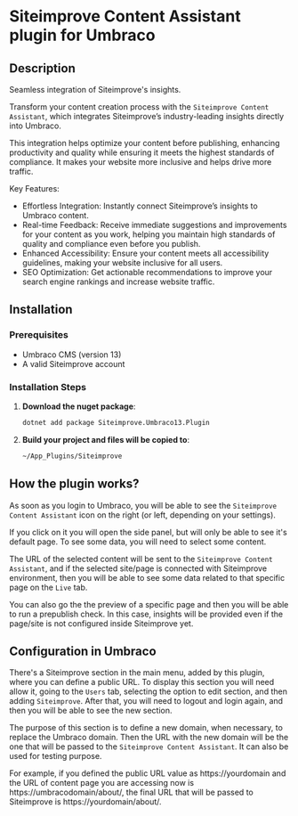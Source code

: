 # Siteimprove Content Assistant plugin for Umbraco

## Description

Seamless integration of Siteimprove's insights.

Transform your content creation process with the `Siteimprove Content Assistant`, which integrates Siteimprove’s industry-leading insights directly into Umbraco.

This integration helps optimize your content before publishing, enhancing productivity and quality while ensuring it meets the highest standards of compliance. It makes your website more inclusive and helps drive more traffic.

Key Features:

-   Effortless Integration: Instantly connect Siteimprove’s insights to Umbraco content.
-   Real-time Feedback: Receive immediate suggestions and improvements for your content as you work, helping you maintain high standards of quality and compliance even before you publish.
-   Enhanced Accessibility: Ensure your content meets all accessibility guidelines, making your website inclusive for all users.
-   SEO Optimization: Get actionable recommendations to improve your search engine rankings and increase website traffic.

## Installation

### Prerequisites

-   Umbraco CMS (version 13)
-   A valid Siteimprove account

### Installation Steps

1. **Download the nuget package**:
    ```sh
    dotnet add package Siteimprove.Umbraco13.Plugin
    ```
1. **Build your project and files will be copied to**:
    ```sh
    ~/App_Plugins/Siteimprove
    ```

## How the plugin works?

As soon as you login to Umbraco, you will be able to see the `Siteimprove Content Assistant` icon on the right (or left, depending on your settings).

If you click on it you will open the side panel, but will only be able to see it's default page. To see some data, you will need to select some content.

The URL of the selected content will be sent to the `Siteimprove Content Assistant`, and if the selected site/page is connected with Siteimprove environment, then you will be able to see some data related to that specific page on the `Live` tab.

You can also go the the preview of a specific page and then you will be able to run a prepublish check. In this case, insights will be provided even if the page/site is not configured inside Siteimprove yet.

## Configuration in Umbraco

There's a Siteimprove section in the main menu, added by this plugin, where you can define a public URL. To display this section you will need allow it, going to the `Users` tab, selecting the option to edit section, and then adding `Siteimprove`. After that, you will need to logout and login again, and then you will be able to see the new section.

The purpose of this section is to define a new domain, when necessary, to replace the Umbraco domain. Then the URL with the new domain will be the one that will be passed to the `Siteimprove Content Assistant`. It can also be used for testing purpose.

For example, if you defined the public URL value as https://yourdomain and the URL of content page you are accessing now is https://umbracodomain/about/, the final URL that will be passed to Siteimprove is https://yourdomain/about/.
